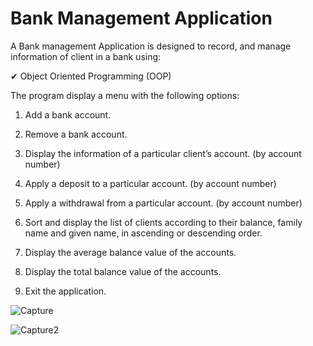 # Bank Management Application

A Bank management Application is designed to record, and manage information of client in a bank using:

✔ Object Oriented Programming (OOP)

The program display a menu with the following options:

1.	Add a bank account.

2.	Remove a bank account. 

3.	Display the information of a particular client’s account. (by account number)

4.	Apply a deposit to a particular account. (by account number)

5.	Apply a withdrawal from a particular account. (by account number)

6.	Sort and display the list of clients according to their balance, family name and given name, in ascending or descending order.

7.	Display the average balance value of the accounts.

8.	Display the total balance value of the accounts.

9.	Exit the application.



![Capture](https://user-images.githubusercontent.com/83149494/213844686-ca2ae2a2-e7a1-41bb-ab7d-125141887d17.PNG)

![Capture2](https://user-images.githubusercontent.com/83149494/213844687-d3d23abf-46bf-473e-bc92-68c9f60093fc.PNG)
